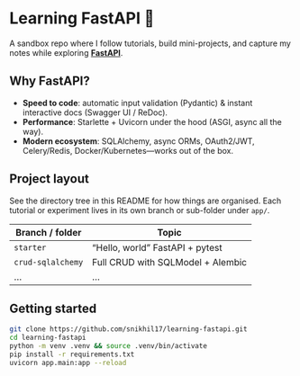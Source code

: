 # Learning FastAPI 🚀

A sandbox repo where I follow tutorials, build mini-projects, and capture my notes while exploring **[FastAPI](https://fastapi.tiangolo.com/)**.

## Why FastAPI?

- **Speed to code**: automatic input validation (Pydantic) & instant interactive docs (Swagger UI / ReDoc).
- **Performance**: Starlette + Uvicorn under the hood (ASGI, async all the way).
- **Modern ecosystem**: SQLAlchemy, async ORMs, OAuth2/JWT, Celery/Redis, Docker/Kubernetes—works out of the box.

## Project layout

See the directory tree in this README for how things are organised.  Each tutorial or experiment lives in its own branch or sub-folder under `app/`.

| Branch / folder | Topic |
|-----------------|-------|
| `starter`       | “Hello, world” FastAPI + pytest |
| `crud-sqlalchemy` | Full CRUD with SQLModel + Alembic |
| …               | … |

## Getting started

```bash
git clone https://github.com/snikhil17/learning-fastapi.git
cd learning-fastapi
python -m venv .venv && source .venv/bin/activate
pip install -r requirements.txt
uvicorn app.main:app --reload
